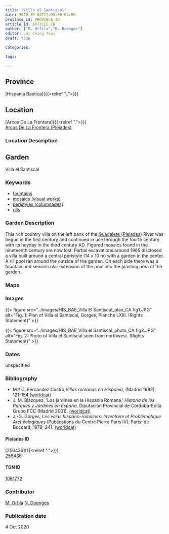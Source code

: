 ```yaml
---
title: "Villa el Santiscal"
date: 2020-10-04T21:00:00-04:00
province_id: PROVINCE_ID
article_id: ARTICLE_ID
author: ["M. Orfila","N. Doenges"]
editor: Lai Ching Tsui
draft: true

categories:

tags:

---
```


## Province

[Hispania Baetica]({{<relref "..">}})  

<!--### Province Description-->

<!-- DESCRIPTION -->


## Location

[Arcos De La Frontera]({{<relref ".">}}) \
[Arcos De La Frontera (Pleiades)](https://pleiades.stoa.org/places/255981)

### Location Description

<!--## Sublocation-->

<!--
[AREA WITHIN LOCATION, LIKE “PALATINE HILL”](GEOREFERENCE LINK)
A sublocation is any area larger than an individual garden, but located within a location. I would always try to include a link to a controlled vocabulary here if possible. This ID may well be different from the Garden ID, e.g., Pompeii versus a Garden in one of the houses which has its own Pleiades ID.
-->

<!--### Sublocation Description-->

<!-- DESCRIPTION -->

## Garden

Villa el Santiscal

### Keywords

- [fountains](http://vocab.getty.edu/page/aat/300006179)
- [mosaics (visual works)](http://vocab.getty.edu/page/aat/300015342)
- [peristyles (columnades)](http://vocab.getty.edu/page/aat/300004029)
- [rills](http://vocab.getty.edu/page/aat/300263440)



### Garden Description

This rich country villa on the left bank of the [Guadalete (Pleiades)](https://pleiades.stoa.org/places/256248) River was begun in the first century and continued in use through the fourth century with its heyday in the third century AD.  Figured mosaics found in the nineteenth century are now lost. Partial excavations around 1965 disclosed a villa built around a central peristyle (14 x 10 m) with a garden in the center. A rill pool ran around the outside of the garden. On each side there was a fountain and semicircular extension of the pool into the planting area of the garden.


### Maps

<!--
{{< figure src="IMG_URL" alt="ALT_TEXT" title="CAPTION" >}}
-->

<!--### Plans-->

<!--
{{< figure src="IMG_URL" alt="ALT_TEXT" title="CAPTION" >}}
-->

### Images

{{< figure src="../images/HIS_BAE_Villa El Santiscal_plan_CA fig1.JPG" alt="Fig. 1: Plan of Villa el Santiscal, Gorges, Planche LXIII. (Rights Statement)" >}}

{{< figure src="../images/HIS_BAE_Villa el Santiscal_photo_CA fig2.JPG" alt="Fig. 2: Photo of Villa el Santiscal seen from northwest. (Rights Statement)" >}}


### Dates

unspecified

### Bibliography

* M.ª C. Fernández Castro,*Villas romanas en Hispania*, (Madrid 1982), 121-154.[(worldcat)](http://www.worldcat.org/oclc/876519837)
* J. M. Blázquez, ‘Los jardines en la Hispania Romana,’ *Historia de los Parques y Jardines en España*, Diputación Provincial de Córdoba-Edita Grupo FCC (Madrid 2001). [(worldcat)](http://www.worldcat.org/oclc/1090911182)
* J.-G. Gorges, *Les villas hispano-romaines: Inventaire et Problématique Archéologiques* (Publications du Centre Pierre Paris IV). Paris: de Boccard, 1979, 241. [(worldcat)](http://www.worldcat.org/oclc/461777678)

<!--#### Periodo ID-->

<!-- [PERIODO_ID](https://pleiades.stoa.org/places/PLEIADES_ID) -->

#### Pleiades ID

[256436]({{<relref ".">}}) \
[256436](https://pleiades.stoa.org/places/256436)

#### TGN ID

[1061772](http://vocab.getty.edu/page/tgn/1061772)

### Contributor

[M. Orfila](link)
[N. Doenges](link)

### Publication date

4 Oct 2020

<!--### Related articles-->

<!-- Links to other related articles. Leave blank for now -->
